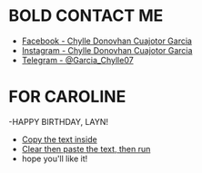 # __BOLD__ CONTACT ME

- [Facebook - Chylle Donovhan Cuajotor Garcia](https://www.facebook.com/chylledonovhan.c.garcia)
- [Instagram -  Chylle Donovhan Cuajotor Garcia](https://www.instagram.com/jovantastic07/)
- [Telegram - @Garcia_Chylle07](https://web.telegram.org/k/)

# FOR CAROLINE
-HAPPY BIRTHDAY, LAYN!
- [Copy the text inside](https://drive.google.com/drive/folders/1DmtSdt8pFYIj8buYe5ccALI5B7IIshIr?usp=share_link)
- [Clear then paste the text, then run](https://trinket.io/turtle)
- hope you'll like it!
